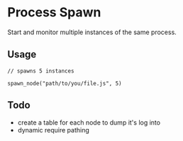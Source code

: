 # Process Spawn
Start and monitor multiple instances of the same process.

## Usage
```
// spawns 5 instances

spawn_node("path/to/you/file.js", 5)

```

## Todo
- create a table for each node to dump it's log into
- dynamic require pathing